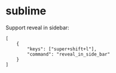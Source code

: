 # sublime

Support reveal in sidebar:

    [
    	{ 
    		"keys": ["super+shift+l"], 
    		"command": "reveal_in_side_bar"
    	}
    ]
